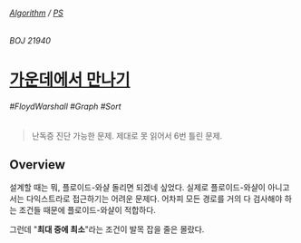 ###### [*Algorithm*](../README.md) / [*PS*](README.md)

###### BOJ 21940
# [가운데에서 만나기](https://www.acmicpc.net/problem/21940)

###### #FloydWarshall #Graph #Sort

>   난독증 진단 가능한 문제. 제대로 못 읽어서 6번 틀린 문제.

## Overview

설계할 때는 뭐, 플로이드-와샬 돌리면 되겠네 싶었다.
실제로 플로이드-와샬이 아니고서는 다익스트라로 접근하기는 어려운 문제다.
어차피 모든 경로를 거의 다 검사해야 하는 조건들 때문에 플로이드-와샬이 적합하다.

그런데 "**최대 중에 최소**"라는 조건이 발목 잡을 줄은 몰랐다.
